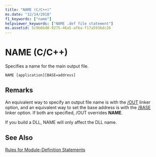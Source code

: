 ```yaml
---
title: "NAME (C/C++)"
ms.date: "12/14/2018"
f1_keywords: ["name"]
helpviewer_keywords: ["NAME .def file statement"]
ms.assetid: 5c9b6bd8-9275-46a5-afba-f17a5936dc26
---
```

# NAME (C/C++)

Specifies a name for the main output file.

```
NAME [application][BASE=address]
```

## Remarks

An equivalent way to specify an output file name is with the [/OUT](out-output-file-name.md) linker option, and an equivalent way to set the base address is with the [/BASE](base-base-address.md) linker option. If both are specified, /OUT overrides **NAME**.

If you build a DLL, NAME will only affect the DLL name.

## See Also

[Rules for Module-Definition Statements](rules-for-module-definition-statements.md)